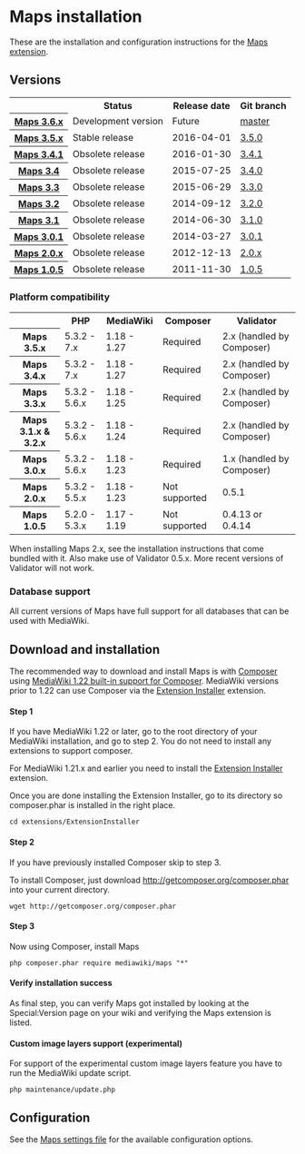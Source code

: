 # Maps installation

These are the installation and configuration instructions for the [Maps extension](README.md).

## Versions

<table>
	<tr>
		<th></th>
		<th>Status</th>
		<th>Release date</th>
		<th>Git branch</th>
	</tr>
	<tr>
		<th><a href="RELEASE-NOTES.md">Maps 3.6.x</a></th>
		<td>Development version</td>
		<td>Future</td>
		<td><a href="https://github.com/JeroenDeDauw/Maps/tree/master">master</a></td>
	</tr>
	<tr>
		<th><a href="RELEASE-NOTES.md">Maps 3.5.x</a></th>
		<td>Stable release</td>
		<td>2016-04-01</td>
		<td><a href="https://github.com/JeroenDeDauw/Maps/tree/3.5.0">3.5.0</a></td>
	</tr>
	<tr>
		<th><a href="RELEASE-NOTES.md#maps-341">Maps 3.4.1</a></th>
		<td>Obsolete release</td>
		<td>2016-01-30</td>
		<td><a href="https://github.com/JeroenDeDauw/Maps/tree/3.4.1">3.4.1</a></td>
	</tr>
	<tr>
		<th><a href="RELEASE-NOTES.md#maps-34">Maps 3.4</a></th>
		<td>Obsolete release</td>
		<td>2015-07-25</td>
		<td><a href="https://github.com/JeroenDeDauw/Maps/tree/3.4.0">3.4.0</a></td>
	</tr>
	<tr>
		<th><a href="RELEASE-NOTES.md#maps-33">Maps 3.3</a></th>
		<td>Obsolete release</td>
		<td>2015-06-29</td>
		<td><a href="https://github.com/JeroenDeDauw/Maps/tree/3.3.0">3.3.0</a></td>
	</tr>
	<tr>
		<th><a href="RELEASE-NOTES.md#maps-32">Maps 3.2</a></th>
		<td>Obsolete release</td>
		<td>2014-09-12</td>
		<td><a href="https://github.com/JeroenDeDauw/Maps/tree/3.2.0">3.2.0</a></td>
	</tr>
	<tr>
		<th><a href="RELEASE-NOTES.md#maps-31">Maps 3.1</a></th>
		<td>Obsolete release</td>
		<td>2014-06-30</td>
		<td><a href="https://github.com/JeroenDeDauw/Maps/tree/3.1">3.1.0</a></td>
	</tr>
	<tr>
		<th><a href="RELEASE-NOTES.md#maps-301">Maps 3.0.1</a></th>
		<td>Obsolete release</td>
		<td>2014-03-27</td>
		<td><a href="https://github.com/JeroenDeDauw/Maps/tree/3.0.1">3.0.1</a></td>
	</tr>
	<tr>
		<th><a href="RELEASE-NOTES.md#maps-20-2012-10-05">Maps 2.0.x</a></th>
		<td>Obsolete release</td>
		<td>2012-12-13</td>
		<td><a href="https://github.com/JeroenDeDauw/Maps/tree/2.0.x">2.0.x</a></td>
	</tr>
	<tr>
		<th><a href="RELEASE-NOTES.md#maps-105-2011-11-30">Maps 1.0.5</a></th>
		<td>Obsolete release</td>
		<td>2011-11-30</td>
		<td><a href="https://github.com/JeroenDeDauw/Maps/tree/1.0.5">1.0.5</a></td>
	</tr>
</table>

### Platform compatibility

<table>
	<tr>
		<th></th>
		<th>PHP</th>
		<th>MediaWiki</th>
		<th>Composer</th>
		<th>Validator</th>
	</tr>
	<tr>
		<th>Maps 3.5.x</th>
		<td>5.3.2 - 7.x</td>
		<td>1.18 - 1.27</td>
		<td>Required</td>
		<td>2.x (handled by Composer)</td>
	</tr>
	<tr>
		<th>Maps 3.4.x</th>
		<td>5.3.2 - 7.x</td>
		<td>1.18 - 1.27</td>
		<td>Required</td>
		<td>2.x (handled by Composer)</td>
	</tr>
	<tr>
		<th>Maps 3.3.x</th>
		<td>5.3.2 - 5.6.x</td>
		<td>1.18 - 1.25</td>
		<td>Required</td>
		<td>2.x (handled by Composer)</td>
	</tr>
	<tr>
		<th>Maps 3.1.x & 3.2.x</th>
		<td>5.3.2 - 5.6.x</td>
		<td>1.18 - 1.24</td>
		<td>Required</td>
		<td>2.x (handled by Composer)</td>
	</tr>
	<tr>
		<th>Maps 3.0.x</th>
		<td>5.3.2 - 5.6.x</td>
		<td>1.18 - 1.23</td>
		<td>Required</td>
		<td>1.x (handled by Composer)</td>
	</tr>
	<tr>
		<th>Maps 2.0.x</th>
		<td>5.3.2 - 5.5.x</td>
		<td>1.18 - 1.23</td>
		<td>Not supported</td>
		<td>0.5.1</td>
	</tr>
	<tr>
		<th>Maps 1.0.5</th>
		<td>5.2.0 - 5.3.x</td>
		<td>1.17 - 1.19</td>
		<td>Not supported</td>
		<td>0.4.13 or 0.4.14</td>
	</tr>
</table>

When installing Maps 2.x, see the installation instructions that come bundled with it. Also
make use of Validator 0.5.x. More recent versions of Validator will not work.

### Database support

All current versions of Maps have full support for all databases that can be used with MediaWiki.

## Download and installation

The recommended way to download and install Maps is with [Composer](http://getcomposer.org) using
[MediaWiki 1.22 built-in support for Composer](https://www.mediawiki.org/wiki/Composer). MediaWiki
versions prior to 1.22 can use Composer via the
[Extension Installer](https://github.com/JeroenDeDauw/ExtensionInstaller/blob/master/README.md)
extension.

#### Step 1

If you have MediaWiki 1.22 or later, go to the root directory of your MediaWiki installation,
and go to step 2. You do not need to install any extensions to support composer.

For MediaWiki 1.21.x and earlier you need to install the
[Extension Installer](https://github.com/JeroenDeDauw/ExtensionInstaller/blob/master/README.md) extension.

Once you are done installing the Extension Installer, go to its directory so composer.phar
is installed in the right place.

    cd extensions/ExtensionInstaller

#### Step 2

If you have previously installed Composer skip to step 3.

To install Composer, just download http://getcomposer.org/composer.phar into your
current directory.

    wget http://getcomposer.org/composer.phar

#### Step 3

Now using Composer, install Maps

    php composer.phar require mediawiki/maps "*"

#### Verify installation success

As final step, you can verify Maps got installed by looking at the Special:Version page on your wiki and verifying the
Maps extension is listed.

#### Custom image layers support (experimental)

For support of the experimental custom image layers feature you have to run the MediaWiki update script.

    php maintenance/update.php

## Configuration

See the [Maps settings file](Maps_Settings.php) for the available configuration options.
